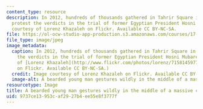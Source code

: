```yaml
---
content_type: resource
description: In 2012, hundreds of thousands gathered in Tahrir Square in Cairo to
  protest the verdicts in the trial of former Egyptian President Hosni Mubarek. Image
  courtesy of Lorenz Khazaleh on Flickr. Available CC BY-NC-SA.
file: https://ol-ocw-studio-app-production.s3.amazonaws.com/courses/17-581-riots-rebellions-revolutions-spring-2013/9737ce13953caf2927b4ee55e8f3777f_17-581s13.jpg
file_type: image/jpeg
image_metadata:
  caption: In 2012, hundreds of thousands gathered in Tahrir Square in Cairo to protest
    the verdicts in the trial of former Egyptian President Hosni Mubarek. (Image courtesy
    of [Lorenz Khazaleh](http://www.flickr.com/photos/lorenz/7158145977/in/photolist-bUxnpX-cbUAEq-aPsxiV-aPswXi-aPswHZ-aPswh2-aPswwc-aPsxVe-aPsxwc-aPsx9g-acSPDj-aPsxJD-dAdFvT-ayWh7n-ayWbK4-ayVXvX-ayYGWE-ayW5an-ayYN4m-ayWmr2-ayZ6ed-ayYBn5-ayWeTz-ayW7LP-ayWqLv-ayWdM6-ayWmjc-ayWi4F-ayWvAx-ayYYfm-ayWuq2-ayWdeB-ayW6Q6-ayWeAt-ayYZm7-ayWpFn-ayVYJ4-ayWvJ8-ayYUx1-ayWfWa-ayWkN6-ayZ7AG-ayYWxh-ayYKBJ-ayW884-ayYNW9-ayYHaj-ayWjxV-ayZ1P7-ayYT4d-ayYGeY/)
    on Flickr. Available CC BY-NC-SA.)
  credit: Image courtesy of Lorenz Khazaleh on Flickr. Available CC BY-NC-SA.
  image-alt: A bearded young man gestures wildly in the middle of a massive crowd.
resourcetype: Image
title: A bearded young man gestures wildly in the middle of a massive crowd
uid: 9737ce13-953c-af29-27b4-ee55e8f3777f
---
```

